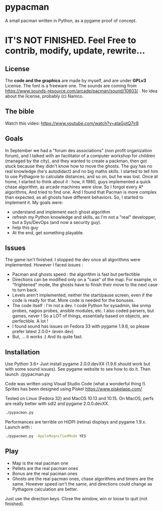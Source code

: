 # pypacman
A small pacman written in Python, as a pygame proof of concept.

# IT'S NOT FINISHED. Feel Free to contrib, modify, update, rewrite...

## License
The **code and the graphics** are made by myself, and are under **GPLv3** License.
The font is a freeware one.
The sounds are coming from https://www.sounds-resource.com/arcade/pacman/sound/10603/ . No idea about the license, probably (c) Namco.

## The bible
Watch this video: https://www.youtube.com/watch?v=ataGotQ7ir8
## Goals
In September we had a "forum des associations" (non profit organization forum), and I talked with an facilitator of a computer workshop for children (managed by the city), and they wanted to create a packman, then got stuck because they didn't know how to move the ghosts.
The guy has no real knowledge (he's autodidact) and no big maths skills. I started to tell him to use Pythagore to calculate distances, and so on, but he was lost.
Once at home, I started to think about it : how, it 1980, guys implemented a quick chase algorithm, as arcade machines were slow. So I forgot every A* algorithms, And tried to find one. And I found that Pacman is more complex than expected, as all ghosts have different behaviors. So, I started to implement it.
My goals were:
- understand and implement each ghost algorithm 
- refresh my Python knowledge and skills, as I'm not a "real" developper, but a Sys/DevOps (and now a security guy).
- help this guy
- At the end, get something playable.

## Issues 
The game isn't finished. I stopped the dev once all algorithms were implemented. However I faced issues :
- Pacman and ghosts speed : the algorithm is fast but perfectible
- Directions can be modified only on a "case" of the map. For example, in "frightened" mode, the ghosts have to finish their move to the next case to turn back.
- Levels aren't implemented, neither the start/pause screen, even if the code is ready for that. More code is needed for the bonuses.
- The code itself : I'm not a dev. I code Python for sysadmin, like snmp probes, nagios probes, ansible modules, etc. I also coded parsers, but games, never ! So a LOT of things, essentially based on objects, are perfectible. A lot !
- I found sound has issues on Fedora 33 with pygame 1.9.6, so please prefer latest 2.0.0+ (even dev)
- But, ... it works :) And its quite fast.

## Installation
Use Python 3.6+
Just install pygame 2.0.0.devXX (1.9.6 should work but with some sound issues). See pygame website to see how to do it.
Then launch ./pypacman.py

Code was written using Visual Studio Code (what a wonderful thing !).
Sprites has been designed using Piskel https://www.piskelapp.com/

Tested on Linux (Fedora 32) and MacOS 10.13 and 10.15. On MacOS, perfs are really better with sdl2 and pygame 2.0.0.devXX.
```bash
./pypacman.py
```

Performances are terrible on HiDPI (retina) displays and pygame 1.9.x. Launch with :
```bash
./pypacman.py -AppleMagnifiedMode YES
```

## Play
- Map is the real pacman one
- Pellets are the real pacman ones
- Bonus are the real pacman ones
- Ghosts are the real pacman ones, chase algorithms and timers are the same. However speed isn't the same, and directions could change as Pythagore calculation are better.

Just use the direction keys. Close the window, win or loose to quit (not finished).
